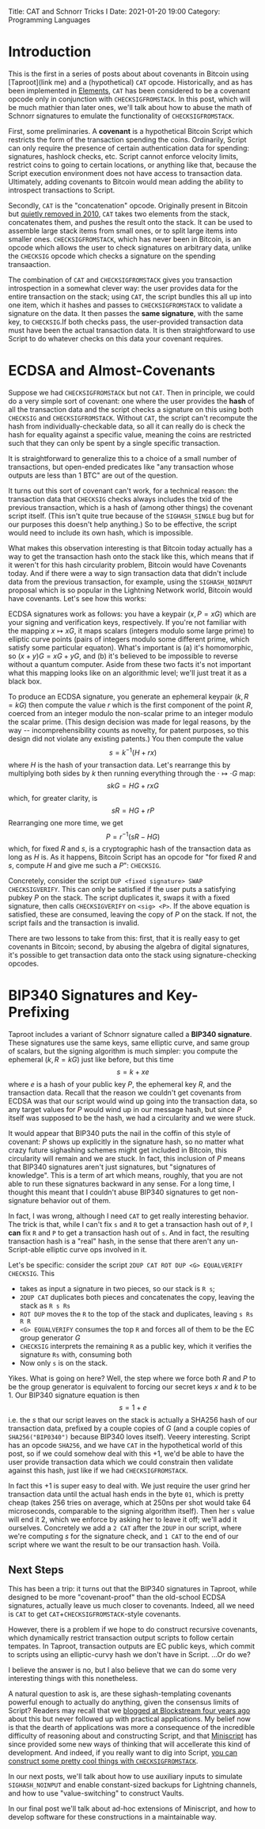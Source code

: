 Title: CAT and Schnorr Tricks I
Date: 2021-01-20 19:00
Category: Programming Languages

# Introduction
 
This is the first in a series of posts about about covenants in Bitcoin
using [Taproot](link me) and a (hypothetical) `CAT` opcode. Historically, and as has
been implemented in [Elements](https://github.com/ElementsProject/elements/),
`CAT` has been considered to be a covenant opcode only in conjunction with
`CHECKSIGFROMSTACK`. In this post, which will be much mathier than later ones,
we'll talk about how to abuse the math of Schnorr signatures to emulate the
functionality of `CHECKSIGFROMSTACK`.

First, some preliminaries. A **covenant** is a hypothetical Bitcoin Script
which restricts the form of the transaction spending the coins. Ordinarily,
Script can only require the presence of certain authentication data for
spending: signatures, hashlock checks, etc. Script cannot enforce velocity
limits, restrict coins to going to certain locations, or anything like that,
because the Script execution environment does not have access to transaction
data. Ultimately, adding covenants to Bitcoin would mean adding the ability
to introspect transactions to Script.

Secondly, `CAT` is the "concatenation" opcode. Originally present in Bitcoin
but [quietly removed in 2010](https://github.com/bitcoin/bitcoin/commit/4bd188c4383d6e614e18f79dc337fbabe8464c82),
`CAT` takes two elements from the stack, concatenates them, and pushes the
result onto the stack. It can be used to assemble large stack items from
small ones, or to split large items into smaller ones. `CHECKSIGFROMSTACK`,
which has never been in Bitcoin, is an opcode which allows the user to
check signatures on arbitrary data, unlike the `CHECKSIG` opcode which checks
a signature on the spending transaaction.

The combination of `CAT` and `CHECKSIGFROMSTACK` gives you transaction introspection
in a somewhat clever way: the user provides data for the entire transaction on the
stack; using `CAT`, the script bundles this all up into one item, which it hashes
and passes to `CHECKSIGFROMSTACK` to validate a signature on the data. It then
passes the **same signature**, with the same key, to `CHECKSIG`.If both checks
pass, the user-provided transaction data must have been the actual transaction data.
It is then straightforward to use Script to do whatever checks on this data your
covenant requires.

# ECDSA and Almost-Covenants

Suppose we had `CHECKSIGFROMSTACK` but not `CAT`. Then in principle, we could do
a very simple sort of covenant: one where the user provides the **hash** of all
the transaction data and the script checks a signature on this using both `CHECKSIG`
and `CHECKSIGFROMSTACK`. Without `CAT`, the script can't recompute the hash from
individually-checkable data, so all it can really do is check the hash for equality
against a specific value, meaning the coins are restricted such that they can only
be spent by a single specific transaction.

It is straightforward to generalize this to a choice of a small number of transactions,
but open-ended predicates like "any transaction whose outputs are less than 1 BTC" are
out of the question.

It turns out this sort of covenant can't work, for a technical reason: the
transaction data that `CHECKSIG` checks always includes the txid of the previous
transaction, which is a hash of (among other things) the covenant script itself.
(This isn't quite true because of the `SIGHASH_SINGLE` bug but for our purposes this
doesn't help anything.) So to be effective, the script would need to include its
own hash, which is impossible.

What makes this observation interesting is that Bitcoin today actually has a way to
get the transaction hash onto the stack like this, which means that if it weren't
for this hash circularity problem, Bitcoin would have Covenants today. And if there
were a way to sign transaction data that didn't include data from the previous transaction,
for example, using the `SIGHASH_NOINPUT` proposal which is so popular in the Lightning
Network world, Bitcoin would have covenants. Let's see how this works:

ECDSA signatures work as follows: you have a keypair $(x, P = xG)$ which are your signing
and verification keys, respectively. If you're not familiar with the mapping $x\mapsto xG$,
it maps scalars (integers modulo some large prime) to elliptic curve points (pairs of
integers modulo some different prime, which satisfy some particular equaton). What's
important is (a) it's homomorphic, so $(x + y)G = xG + yG$, and (b) it's believed to be
impossible to reverse without a quantum computer. Aside from these two facts it's not
important what this mapping looks like on an algorithmic level; we'll just treat it as a
black box.

To produce an ECDSA signature, you generate an ephemeral keypair $(k, R = kG)$ then compute
the value $r$ which is the first component of the point $R$, coerced from an integer modulo
the non-scalar prime to an integer modulo the scalar prime. (This design decision was made
for legal reasons, by the way -- incomprehensibility counts as novelty, for patent purposes,
so this design did not violate any existing patents.) You then compute the value
$$ s = k^{-1}(H + rx) $$
where $H$ is the hash of your transaction data. Let's rearrange this by multiplying both sides
by $k$ then running everything through the $\cdot\mapsto\cdot G$ map:
$$ skG = HG + rxG $$
which, for greater clarity, is
$$ sR = HG + rP $$
Rearranging one more time, we get
$$ P = r^{-1}(sR - HG) $$
which, for fixed $R$ and $s$, is a cryptographic hash of the transaction data as long as $H$
is. As it happens, Bitcoin Script has an opcode for "for fixed $R$ and $s$, compute $H$ and
give me such a $P$": `CHECKSIG`.

Concretely, consider the script `DUP <fixed signature> SWAP CHECKSIGVERIFY`. This can only
be satisfied if the user puts a satisfying pubkey $P$ on the stack. The script duplicates
it, swaps it with a fixed signature, then calls `CHECKSIGVERIFY` on `<sig> <P>`. If the
above equation is satisfied, these are consumed, leaving the copy of $P$ on the stack. If
not, the script fails and the transaction is invalid.

There are two lessons to take from this: first, that it is really easy to get covenants in
Bitcoin; second, by abusing the algebra of digital signatures, it's possible to get transaction
data onto the stack using signature-checking opcodes.

# BIP340 Signatures and Key-Prefixing

Taproot includes a variant of Schnorr signature called a **BIP340 signature**. These signatures
use the same keys, same elliptic curve, and same group of scalars, but the signing algorithm
is much simpler: you compute the ephemeral $(k, R = kG)$ just like before, but this time
$$ s = k + xe $$
where $e$ is a hash of your public key $P$, the ephemeral key $R$, and the transaction data.
Recall that the reason we couldn't get covenants from ECDSA was that our script would wind
up going into the transaction data, so any target values for $P$ would wind up in our message
hash, but since $P$ itself was supposed to be the hash, we had a circularity and we were stuck.

It would appear that BIP340 puts the nail in the coffin of this style of covenant: $P$ shows
up explicitly in the signature hash, so no matter what crazy future sighashing schemes might
get included in Bitcoin, this circularity will remain and we are stuck. In fact, this inclusion
of $P$ means that BIP340 signatures aren't just signatures, but "signatures of knowledge". This
is a term of art which means, roughly, that you are not able to run these signatures backward
in any sense. For a long time, I thought this meant that I couldn't abuse BIP340 signatures to
get non-signature behavior out of them.

In fact, I was wrong, although I need `CAT` to get really interesting behavior. The trick is
that, while I can't fix `s` and `R` to get a transaction hash out of `P`, I **can** fix `R`
and `P` to get a transaction hash out of `s`. And in fact, the resulting transaction hash is
a "real" hash, in the sense that there aren't any un-Script-able elliptic curve ops involved
in it.

Let's be specific: consider the script `2DUP CAT ROT DUP <G> EQUALVERIFY CHECKSIG`. This

* takes as input a signature in two pieces, so our stack is `R s`;
* `2DUP CAT` duplicates both pieces and concatenates the copy, leaving the stack as `R s Rs`
* `ROT DUP` moves the `R` to the top of the stack and duplicates, leaving `s Rs R R`
* `<G> EQUALVERIFY` consumes the top `R` and forces all of them to be the EC group generator $G$
* `CHECKSIG` interprets the remaining `R` as a public key, which it verifies the signature `Rs` with, consuming both
* Now only `s` is on the stack.

Yikes. What is going on here? Well, the step where we force both $R$ and $P$ to be the
group generator is equivalent to forcing our secret keys $x$ and $k$ to be 1. Our BIP340
signature equation is then
$$ s = 1 + e $$
i.e. the $s$ that our script leaves on the stack is actually a SHA256 hash of our
transaction data, prefixed by a couple copies of $G$ (and a couple copies of
`SHA256("BIP0340")` because BIP340 loves itself). Veeery interesting. Script has
an opcode `SHA256`, and we have `CAT` in the hypothetical world of this post, so
if we could somehow deal with this +1, we'd be able to have the user provide transaction
data which we could constrain then validate against this hash, just like if we had
`CHECKSIGFROMSTACK`.

In fact this +1 is super easy to deal with. We just require the user grind her transaction
data until the actual hash ends in the byte `01`, which is pretty cheap (takes 256 tries
on average, which at 250ns per shot would take 64 microseconds, comparable to the signing
algorithm itself). Then her `s` value will end it 2, which we enforce by asking her to
leave it off; we'll add it ourselves. Concretely we add a `2 CAT` after the `2DUP` in our
script, where we're computing $s$ for the signature check, and `1 CAT` to the end of our
script where we want the result to be our transaction hash. Voilà.

## Next Steps

This has been a trip: it turns out that the BIP340 signatures in Taproot, while designed
to be more "covenant-proof" than the old-school ECDSA signatures, actually leave us much
closer to covenants. Indeed, all we need is `CAT` to get `CAT`+`CHECKSIGFROMSTACK`-style
covenants.

However, there is a problem if we hope to do construct recursive covenants, which dynamically
restrict transaction output scripts to follow certain tempates. In Taproot, transaction
outputs are EC public
keys, which commit to scripts using an elliptic-curvy hash we don't have in Script. ...Or do
we?

I believe the answer is no, but I also believe that we can do some very interesting
things with this nonetheless.

A natural question to ask is, are these sighash-templating covenants powerful enough to
actually do anything, given the consensus limits of Script? Readers may recall that we
[blogged at Blockstream four years ago](https://blockstream.com/2016/11/02/en-covenants-in-elements-alpha/)
about this but never followed up with practical applications. My belief now is that the
dearth of applications was more a consequence of the incredible difficulty of reasoning
about and constructing Script, and that [Miniscript](http://bitcoin.sipa.be/miniscript/)
has since provided some new ways of thinking that will accellerate this kind of development.
And indeed, if you really want to dig into Script, [you can construct some pretty cool
things with `CHECKSIGFROMSTACK`](https://ruggedbytes.com/articles/ll/).

In our next posts, we'll talk about how to use auxiliary inputs to simulate `SIGHASH_NOINPUT`
and enable constant-sized backups for Lightning channels, and how to use "value-switching"
to construct Vaults.

In our final post we'll talk about ad-hoc extensions of Miniscript, and how to develop
software for these constructions in a maintainable way.


